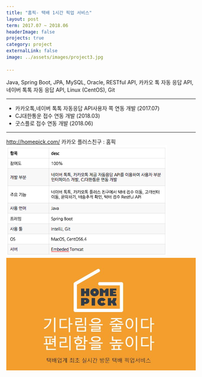 ```yaml
---
title: "홈픽- 택배 1시간 픽업 서비스"
layout: post
term: 2017.07 ~ 2018.06
headerImage: false
projects: true
category: project
externalLink: false
image: ../assets/images/project3.jpg

---
```


Java, Spring Boot, JPA, MySQL, Oracle, RESTful API, 카카오 톡 자동 응답 API, 네이버 톡톡 자동 응답 API, Linux (CentOS), Git

---

- 카카오톡,네이버 톡톡 자동응답 API사용자 쪽 연동 개발 (2017.07)
- CJ대한통운 접수 연동 개발 (2018.03)
- 굿스플로 접수 연동 개발 (2018.06)

---

http://homepick.com/ 
카카오 플러스친구 : 홈픽
<img src="../assets/images/project3-0.png">
<br>
<img src="../assets/images/project3.jpg">



